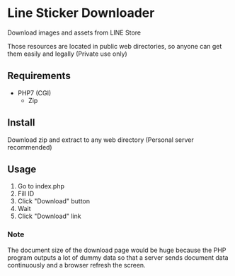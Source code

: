 # Line Sticker Downloader

Download images and assets from LINE Store

Those resources are located in public web directories, so anyone can get them easily and legally (Private use only)

## Requirements

- PHP7 (CGI)
  - Zip

## Install

Download zip and extract to any web directory (Personal server recommended)

## Usage

1. Go to index.php
2. Fill ID
3. Click "Download" button
4. Wait
5. Click "Download" link

### Note

The document size of the download page would be huge because the PHP program outputs a lot of dummy data so that a server sends document data continuously and a browser refresh the screen.
